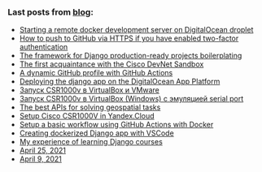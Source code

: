 
<div 
    data-iframe-width="150" 
    data-iframe-height="270" 
    data-share-badge-id="185c22b1-6ad5-4b35-ab65-fb499041fb23" data-share-badge-host="https://www.credly.com">
</div>
<script type="text/javascript" async src="//cdn.credly.com/assets/utilities/embed.js">
</script>

### Last posts from [blog](https://vostbur.github.io):

  - [
Starting a remote docker development server on DigitalOcean droplet
](https://vostbur.github.io/starting-remote-docker-dev-server/)
  - [
How to push to GitHub via HTTPS if you have enabled two-factor authentication
](https://vostbur.github.io/howto-push-github-with-token/)
  - [
The framework for Django production-ready projects boilerplating
](https://vostbur.github.io/cookiecutter-django/)
  - [
The first acquaintance with the Cisco DevNet Sandbox
](https://vostbur.github.io/cisco-devnet-sandbox/)
  - [
A dynamic GitHub profile with GitHub Actions
](https://vostbur.github.io/django-with-do-apps-platform-copy/)
  - [
Deploying the django app on the DigitalOcean App Platform
](https://vostbur.github.io/django-with-do-apps-platform/)
  - [
Запуск CSR1000v в VirtualBox и VMware
](https://vostbur.github.io/csr1000v-virtualbox-without-seryal/)
  - [
Запуск CSR1000v в VirtualBox (Windows) с эмуляцией serial port
](https://vostbur.github.io/csr1000v-virtualbox-setup/)
  - [
The best APIs for solving geospatial tasks
](https://vostbur.github.io/mapquest/)
  - [
Setup Cisco CSR1000V in Yandex.Cloud
](https://vostbur.github.io/csr-yandex-cloud/)
  - [
Setup a basic workflow using GitHub Actions with Docker
](https://vostbur.github.io/docker-django-github-actions/)
  - [
Creating dockerized Django app with VSCode
](https://vostbur.github.io/docker-django-vscode-start/)
  - [
My experience of learning Django courses
](https://vostbur.github.io/post-2021-05-20/)
  - [
April 25, 2021
](https://vostbur.github.io/post-2021-04-25/)
  - [
April 9, 2021
](https://vostbur.github.io/post-2021-04-09/)
